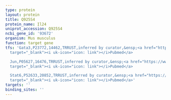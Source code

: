 ```yaml
---
type: protein
layout: protein
title: Q925S4
protein_name: Il24
uniprot_accession: Q925S4
ncbi_gene_id: '93672'
organism: Mus musculus
function: target gene
tfs: 'Gata3,P23772,14462,TRRUST,inferred by curator,&ensp;<a href="https://www.ncbi.nlm.nih.gov/pubmed/?term=17111354%5Buid%5D"
  target="_blank"><i uk-icon="icon: link"></i>Pubmed</a>

  Jun,P05627,16476,TRRUST,inferred by curator,&ensp;<a href="https://www.ncbi.nlm.nih.gov/pubmed/?term=21357535%5Buid%5D"
  target="_blank"><i uk-icon="icon: link"></i>Pubmed</a>

  Stat6,P52633,20852,TRRUST,inferred by curator,&ensp;<a href="https://www.ncbi.nlm.nih.gov/pubmed/?term=21357535%5Buid%5D"
  target="_blank"><i uk-icon="icon: link"></i>Pubmed</a>'
targets: ''
binding_sites: ''
---
```

